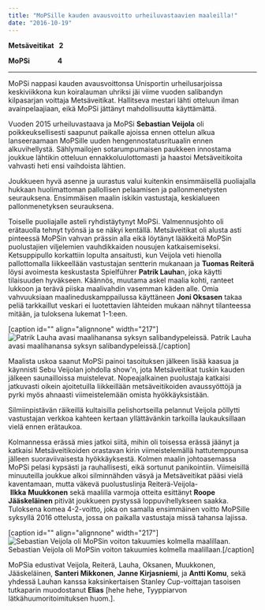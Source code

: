 ```yaml
---
title: "MoPSille kauden avausvoitto urheiluvastaavien maaleilla!"
date: "2016-10-19"
---
```


**Metsäveitikat   2**

**MoPSi                 4**

* * *

MoPSi nappasi kauden avausvoittonsa Unisportin urheilusarjoissa keskiviikkona kun koiralauman uhriksi jäi viime vuoden salibandyn kilpasarjan voittaja Metsäveitikat. Hallitseva mestari lähti otteluun ilman avainpelaajiaan, eikä MoPSi jättänyt mahdollisuutta käyttämättä.

Vuoden 2015 urheiluvastaava ja MoPSi **Sebastian Veijola** oli poikkeuksellisesti saapunut paikalle ajoissa ennen ottelun alkua lanseeraamaan MoPSille uuden hengennostatusrituaalin ennen alkuvihellystä. Sählymailojen sotarumpumaisen paukkeen innostama joukkue lähtikin otteluun ennakkoluulottomasti ja haastoi Metsäveitikoita vahvasti heti ensi vaihdoista lähtien.

Joukkueen hyvä asenne ja uurastus valui kuitenkin ensimmäisellä puoliajalla hukkaan huolimattoman pallollisen pelaamisen ja pallonmenetysten seurauksena. Ensimmäisen maalin iskikin vastustaja, keskialueen pallonmenetyksen seurauksena.

Toiselle puoliajalle asteli ryhdistäytynyt MoPSi. Valmennusjohto oli erätauolla tehnyt työnsä ja se näkyi kentällä. Metsäveitikat oli alusta asti pinteessä MoPSin vahvan prässin alla eikä löytänyt lääkkeitä MoPSin puolustajien viljelemien vauhdikkaiden nousujen katkaisemiseksi. Ketsuppipullo korkattiin lopulta ansaitusti, kun Veijola veti hienolla pallottomalla liikkeellään vastustajan sentterin mukanaan ja **Tuomas Reiterä** löysi avoimesta keskustasta Spielführer **Patrik Lauha**n, joka käytti tilaisuuden hyväkseen. Käännös, muutama askel maalia kohti, ranteet lukkoon ja terävä piiska maalivahdin vasemman käden alle. Omia vahvuuksiaan maalineduskamppailussa käyttäneen **Joni Oksasen** takaa peliä tarkkaillut veskari ei luotettavien lähteiden mukaan nähnyt tilanteessa mitään, ja tuloksena lukemat 1-1:een.

\[caption id="" align="alignnone" width="217"\]![Patrik Lauha avasi maalihanansa syksyn salibandypeleissä.](http://gdurl.com/0qw1) Patrik Lauha avasi maalihanansa syksyn salibandypeleissä.\[/caption\]

Maalista uskoa saanut MoPSi painoi tasoituksen jälkeen lisää kaasua ja käynnisti Sebu Veijolan johdolla show'n, jota Metsäveitikat tuskin kauden jälkeen saunailloissa muistelevat. Nopeajalkainen puolustaja katkaisi jatkuvasti oikein ajoitetuilla liikkeillään metsäveitikoiden avaussyöttöjä ja pyrki myös ahnaasti viimeistelemään omista hyökkäyksistään.

Silmiinpistävän räikeillä kultaisilla pelishortseilla pelannut Veijola pöllytti vastustajan verkkoa kahteen kertaan yllättävänkin tarkoilla laukauksillaan vielä ennen erätaukoa.

Kolmannessa erässä mies jatkoi siitä, mihin oli toisessa erässä jäänyt ja katkaisi Metsäveitikoiden orastavan kirin viimeistelemällä hattutemppunsa jälleen suoraviivaisesta hyökkäyksestä. Kolmen maalin johtoasemassa MoPSi pelasi kypsästi ja rauhallisesti, eikä sortunut panikointiin. Viimeisillä minuuteilla joukkue alkoi silminnähden väsyä ja Metsäveitikat pääsi vielä kaventamaan, mutta väkevä puolustuslinja Reiterä-Veijola- **Ilkka** **Muukkonen** sekä maalilla varmoja otteita esittänyt **Roope Jääskeläinen** pitivät joukkueen pystyssä loppuvihellykseen saakka. Tuloksena komea 4-2-voitto, joka on samalla ensimmäinen voitto MoPSille syksyllä 2016 ottelusta, jossa on paikalla vastustaja missä tahansa lajissa.

\[caption id="" align="alignnone" width="217"\]![Sebastian Veijola oli MoPSin voiton takuumies kolmella maalillaan.](http://gdurl.com/SRBg) Sebastian Veijola oli MoPSin voiton takuumies kolmella maalillaan.\[/caption\]

MoPSia edustivat Veijola, Reiterä, Lauha, Oksanen, Muukkonen, Jääskeläinen, **Santeri Mikkonen**, **Janne Kirjasniemi**, ja **Antti Komu**, sekä yhdessä Lauhan kanssa kaksinkertaisen Stanley Cup-voittajan tasoisen tutkaparin muodostanut **Elias** \[hehe hehe, Tyyppiarvon lätkähuumoritoimituksen huom.\].
